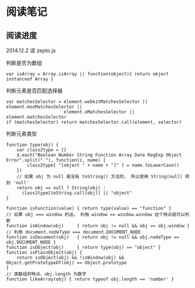 # 阅读笔记

## 阅读进度

2014.12.2 读 zepto.js

判断是否为数组
    
    var isArray = Array.isArray || function(object){ return object instanceof Array }

判断元素是否匹配选择器
    
    var matchesSelector = element.webkitMatchesSelector || element.mozMatchesSelector ||
                          element.oMatchesSelector || element.matchesSelector
    if (matchesSelector) return matchesSelector.call(element, selector)
    

判断元素类型
        
    function type(obj) {
        var class2type = {}  
        $.each("Boolean Number String Function Array Date RegExp Object Error".split(" "), function(i, name) {
            class2type[ "[object " + name + "]" ] = name.toLowerCase()
        })
        // 如果 obj 为 null 是没有 toString() 方法的， 所以使用 String(null) 得到 'null'
        return obj == null ? String(obj) :
          class2type[toString.call(obj)] || "object"
    }
      
    function isFunction(value) { return type(value) == "function" }
    // 如果 obj === window 的话， 利用 window == window.window 这个特点就可以判断
    function isWindow(obj)     { return obj != null && obj == obj.window }
    // 利用 document.nodeType === document.DOCUMENT_NODE
    function isDocument(obj)   { return obj != null && obj.nodeType == obj.DOCUMENT_NODE }
    function isObject(obj)     { return type(obj) == "object" }
    function isPlainObject(obj) {
        return isObject(obj) && !isWindow(obj) && Object.getPrototypeOf(obj) == Object.prototype
    }
    // 类数组的特点，obj.length 为数字
    function likeArray(obj) { return typeof obj.length == 'number' }  
